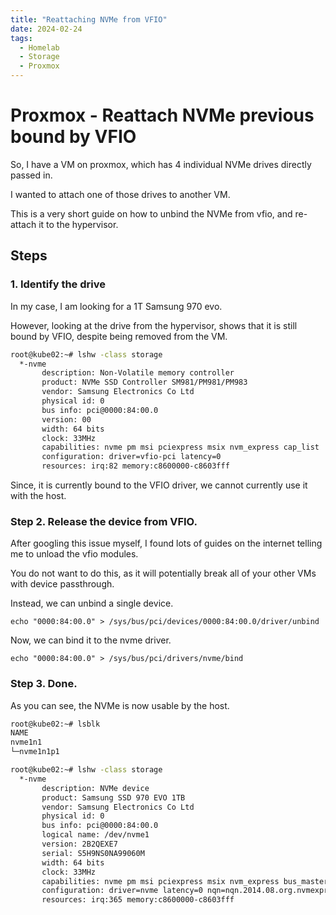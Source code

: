 ```yaml
---
title: "Reattaching NVMe from VFIO"
date: 2024-02-24
tags:
  - Homelab
  - Storage
  - Proxmox
---
```


# Proxmox - Reattach NVMe previous bound by VFIO

So, I have a VM on proxmox, which has 4 individual NVMe drives directly passed in. 

I wanted to attach one of those drives to another VM. 

This is a very short guide on how to unbind the NVMe from vfio, and re-attach it to the hypervisor.

<!-- more -->

## Steps

### 1. Identify the drive

In my case, I am looking for a 1T Samsung 970 evo.

However, looking at the drive from the hypervisor, shows that it is still bound by VFIO, despite being removed from the VM.

``` bash
root@kube02:~# lshw -class storage
  *-nvme
       description: Non-Volatile memory controller
       product: NVMe SSD Controller SM981/PM981/PM983
       vendor: Samsung Electronics Co Ltd
       physical id: 0
       bus info: pci@0000:84:00.0
       version: 00
       width: 64 bits
       clock: 33MHz
       capabilities: nvme pm msi pciexpress msix nvm_express cap_list
       configuration: driver=vfio-pci latency=0
       resources: irq:82 memory:c8600000-c8603fff
```

Since, it is currently bound to the VFIO driver, we cannot currently use it with the host.

### Step 2. Release the device from VFIO.

After googling this issue myself, I found lots of guides on the internet telling me to unload the vfio modules. 

You do not want to do this, as it will potentially break all of your other VMs with device passthrough.

Instead, we can unbind a single device.

``` echo "0000:84:00.0" > /sys/bus/pci/devices/0000:84:00.0/driver/unbind ```

Now, we can bind it to the nvme driver.

``` echo "0000:84:00.0" > /sys/bus/pci/drivers/nvme/bind ```

### Step 3. Done.

As you can see, the NVMe is now usable by the host.

``` bash
root@kube02:~# lsblk
NAME                                                                                                  MAJ:MIN RM   SIZE RO TYPE MOUNTPOINTS
nvme1n1                                                                                               259:8    0 931.5G  0 disk
└─nvme1n1p1
```


``` bash
root@kube02:~# lshw -class storage
  *-nvme
       description: NVMe device
       product: Samsung SSD 970 EVO 1TB
       vendor: Samsung Electronics Co Ltd
       physical id: 0
       bus info: pci@0000:84:00.0
       logical name: /dev/nvme1
       version: 2B2QEXE7
       serial: S5H9NS0NA99060M
       width: 64 bits
       clock: 33MHz
       capabilities: nvme pm msi pciexpress msix nvm_express bus_master cap_list
       configuration: driver=nvme latency=0 nqn=nqn.2014.08.org.nvmexpress:144d144dS5H9NS0NA99060M     Samsung SSD 970 EVO 1TB state=live
       resources: irq:365 memory:c8600000-c8603fff
```